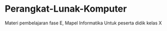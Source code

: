 # Perangkat-Lunak-Komputer
Materi pembelajaran fase E, Mapel Informatika Untuk peserta didik kelas X
